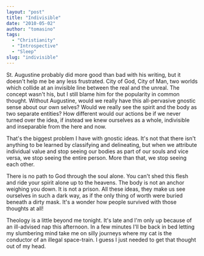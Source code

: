 ```yaml
---
layout: "post"
title: "Indivisible"
date: "2010-05-02"
author: "tomasino"
tags:
  - "Christianity"
  - "Introspective"
  - "Sleep"
slug: "indivisible"
---
```


St. Augustine probably did more good than bad with his writing, but it
doesn't help me be any less frustrated. City of God, City of Man, two
worlds which collide at an invisible line between the real and the
unreal. The concept wasn't his, but I still blame him for the popularity
in common thought. Without Augustine, would we really have this
all-pervasive gnostic sense about our own selves? Would we really see
the spirit and the body as two separate entities? How different would
our actions be if we never turned over the idea, if instead we knew
ourselves as a whole, indivisible and inseparable from the here and now.

That's the biggest problem I have with gnostic ideas. It's not that
there isn't anything to be learned by classifying and delineating, but
when we attribute individual value and stop seeing our bodies as part of
our souls and vice versa, we stop seeing the entire person. More than
that, we stop seeing each other.

There is no path to God through the soul alone. You can't shed this
flesh and ride your spirit alone up to the heavens. The body is not an
anchor weighing you down. It is not a prison. All these ideas, they make
us see ourselves in such a dark way, as if the only thing of worth were
buried beneath a dirty mask. It's a wonder how people survived with
those thoughts at all!

Theology is a little beyond me tonight. It's late and I'm only up
because of an ill-advised nap this afternoon. In a few minutes I'll be
back in bed letting my slumbering mind take me on silly journeys where
my cat is the conductor of an illegal space-train. I guess I just needed
to get that thought out of my head.
